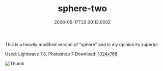 ﻿---
coverImage: /images/fallback-post-header.png
date: '2006-05-17T22:00:12.000Z'
tags: []
title: sphere-two
oldUrl: /art/sphere-two
---

This is a heavily modified version of "sphere" and in my opinion its superior

Used: Lightwave 7.5, Photoshop 7
Download: [1024x768](https://www.mikecann.blog/Images/Art-Full/sphere-two.jpg)

![Thumb](https://www.mikecann.blog/Images/Art-Thumbs/sphere-two.gif "Thumb")
